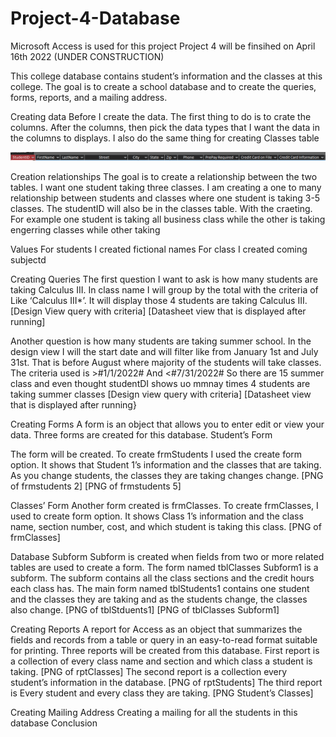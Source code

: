 # Project-4-Database
Microsoft Access is used for this project
 Project 4 will be finsihed on April 16th 2022
(UNDER CONSTRUCTION)

This college database contains student’s information and the classes at this college.
The goal is to create a school database and to create the queries, forms, reports, and a mailing address.

Creating data
Before I create the data. The first thing to do is to crate the columns. After the columns, then pick the data types that I want the data in the columns to displays.
I also do the same thing for creating Classes table

![](Students%20Column.png)

Creation relationships
The goal is to create a relationship between the two tables. I want one student taking three classes. I am creating a one to many relationship between students and classes where one student is taking 3-5 classes. The studentID will also be in the classes table. With the craeting. For example one student is taking all business class while the other is taking engerring classes while other taking

Values
For students I created fictional names 
For class I created coming subjectd

Creating Queries
The first question I want to ask is how many students are taking Calculus III. In class name I will group by the total with the criteria of Like ‘Calculus III*’.  It will display those 4 students are taking Calculus III.
[Design View query with criteria] [Datasheet view that is displayed after running]

Another question is how many students are taking summer school. In the design view I will the start date and will filter like from January 1st and July 31st. That is before August where majority of the students will take classes. The criteria used is >#1/1/2022# And <#7/31/2022# So there are 15 summer class and even thought studentDI shows uo mmnay times 4 students are taking summer classes
[Design view query with criteria] [Datasheet view that is displayed after running}

Creating Forms
A form is an object that allows you to enter edit or view your data. Three forms are created for this database.
Student’s Form

The form will be created. To create frmStudents I used the create form option. It shows that Student 1’s information and the classes that are taking. As you change students, the classes they are taking changes change.
[PNG of frmstudents 2] [PNG of frmstudents 5]

Classes’ Form
Another form created is frmClasses. To create frmClasses, I used to create form option. It shows Class 1’s information and the class name, section number, cost, and which student is taking this class.
[PNG of frmClasses]

Database Subform
Subform is created when fields from two or more related tables are used to create a form.
The form named tblClasses Subform1 is a subform. The subform contains all the class sections and the credit hours each class has. The main form named tblStudents1 contains one student and the classes they are taking and as the students change, the classes also change.
[PNG of tblStduents1] [PNG of tblClasses Subform1]

Creating Reports
A report for Access as an object that summarizes the fields and records from a table or query in an easy-to-read format suitable for printing. Three reports will be created from this database.
First report is a collection of every class name and section and which class a student is taking.
[PNG of rptClasses]
The second report is a collection every student’s information in the database.
[PNG of rptStudents]
The third report is Every student and every class they are taking.
[PNG Student’s Classes]

Creating Mailing Address
Creating a mailing for all the students in this database
Conclusion
